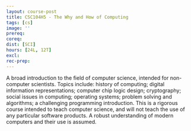 ```yaml
---
layout: course-post
title: CSC104H5 - The Why and How of Computing
tags: [cs]
image: ''
prereq: 
coreq: 
dist: [SCI]
hours: [24L, 12T]
excl: 
rec-prep: 
---
```


A broad introduction to the field of computer science, intended for non-computer scientists. Topics include: history of computing; digital information representations; computer chip logic design; cryptography; social issues in computing; operating systems; problem solving and algorithms; a challenging programming introduction. This is a rigorous course intended to teach computer science, and will not teach the use of any particular software products. A robust understanding of modern computers and their use is assumed.
